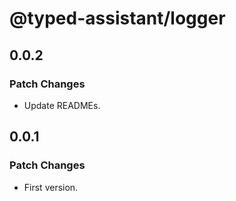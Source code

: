 # @typed-assistant/logger

## 0.0.2

### Patch Changes

- Update READMEs.

## 0.0.1

### Patch Changes

- First version.
